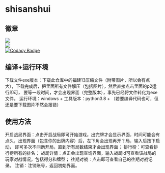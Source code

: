 # shisanshui
## 徽章
![](https://img.shields.io/badge/python-3.8-green)<br>
![](https://img.shields.io/badge/shisanshui-v1.0.0-brightgreen)<br>
[![Codacy Badge](https://api.codacy.com/project/badge/Grade/9a907fddc2414a2f9dd333ebb3b75cf4)](https://www.codacy.com/manual/DDDdreamer/HappyThirteenWater-?utm_source=github.com&amp;utm_medium=referral&amp;utm_content=DDDdreamer/HappyThirteenWater-&amp;utm_campaign=Badge_Grade)
## 编译+运行环境
下载文件exe版本：下载此仓库中的福建13压缩文件（附带图片，所以会有点大），下载完成后，把里面所有文件解压（包括图片），然后直接点击里面的p2运行即可，
要等一段时间，才会出现界面（完整版本），事先已经将文件转化为exe文件。
运行环境：windows + 工具版本：python3.8 + （若要编译代码也可，但还是要下载图片不然会报错）
## 使用方法
开启战局界面：点击开启战局即可开始游戏，出完牌才会显示界面，时间可能会有点久，出现界面（包含你的出牌内容）后，左下角会出现再开？局，输入后按下启动，
即可多次不间断开局，直到所有局数结束才会出现界面；
排行榜：可查看排行榜所有的排名；
战局详情：点击会出现查询界面，输入战局id可查看该战局的玩家对战情况，包括得分和牌型；
往期对战：点击即可查看自己的往期对战记录。
注销：注销账号，返回初始界面。
